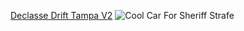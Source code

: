 [Declasse Drift Tampa V2](https://www.gta5-mods.com/vehicles/declasse-drift-tampa-v2-tuners-outlaws-add-on-liveries)
![Cool Car For Sheriff Strafe](https://img.gta5-mods.com/q95/images/declasse-drift-tampa-v2-tuners-outlaws-add-on-liveries/556e4f-SS_Tampa1.jpg)
